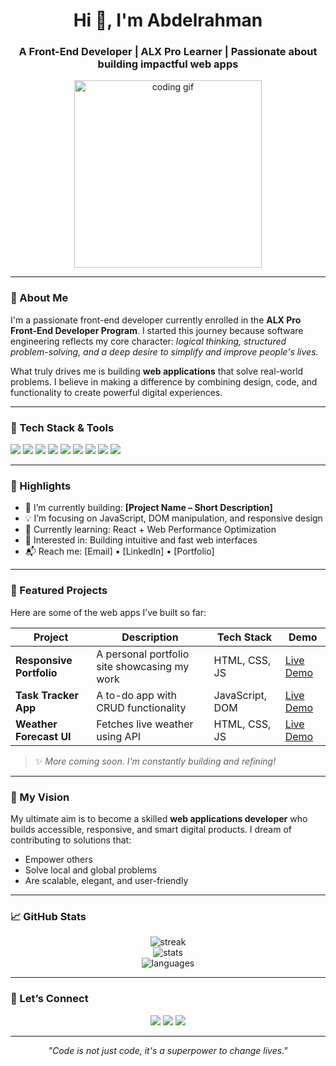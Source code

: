 <!-- GitHub Profile README Template for Abdelrahman -->

<h1 align="center">Hi 👋, I'm Abdelrahman</h1>
<h3 align="center">A Front-End Developer | ALX Pro Learner | Passionate about building impactful web apps</h3>

<p align="center">
  <img src="https://media.giphy.com/media/qgQUggAC3Pfv687qPC/giphy.gif" width="300" alt="coding gif">
</p>

---

### 🚀 About Me

<p>
I'm a passionate front-end developer currently enrolled in the <strong>ALX Pro Front-End Developer Program</strong>. I started this journey because software engineering reflects my core character: <em>logical thinking, structured problem-solving, and a deep desire to simplify and improve people's lives.</em>
</p>

<p>
What truly drives me is building <strong>web applications</strong> that solve real-world problems. I believe in making a difference by combining design, code, and functionality to create powerful digital experiences.
</p>

---

### 🧰 Tech Stack & Tools

<p align="left">
  <img src="https://img.shields.io/badge/HTML5-E34F26?style=for-the-badge&logo=html5&logoColor=white"/>
  <img src="https://img.shields.io/badge/CSS3-1572B6?style=for-the-badge&logo=css3&logoColor=white"/>
  <img src="https://img.shields.io/badge/JavaScript-F7DF1E?style=for-the-badge&logo=javascript&logoColor=black"/>
  <img src="https://img.shields.io/badge/React-20232A?style=for-the-badge&logo=react&logoColor=61DAFB"/>
  <img src="https://img.shields.io/badge/Tailwind_CSS-38B2AC?style=for-the-badge&logo=tailwind-css&logoColor=white"/>
  <img src="https://img.shields.io/badge/Vite-646CFF?style=for-the-badge&logo=vite&logoColor=white"/>
  <img src="https://img.shields.io/badge/Git-F05032?style=for-the-badge&logo=git&logoColor=white"/>
  <img src="https://img.shields.io/badge/GitHub-181717?style=for-the-badge&logo=github&logoColor=white"/>
  <img src="https://img.shields.io/badge/VS_Code-007ACC?style=for-the-badge&logo=visual-studio-code&logoColor=white"/>
</p>

---

### 🌟 Highlights

- 🔭 I’m currently building: <strong>[Project Name – Short Description]</strong>
- 💡 I’m focusing on JavaScript, DOM manipulation, and responsive design
- 🌱 Currently learning: React + Web Performance Optimization
- 🧠 Interested in: Building intuitive and fast web interfaces
- 📬 Reach me: [Email] • [LinkedIn] • [Portfolio]

---

### 📌 Featured Projects

Here are some of the web apps I’ve built so far:

| Project | Description | Tech Stack | Demo |
|--------|-------------|------------|------|
| **Responsive Portfolio** | A personal portfolio site showcasing my work | HTML, CSS, JS | [Live Demo](#) |
| **Task Tracker App** | A to-do app with CRUD functionality | JavaScript, DOM | [Live Demo](#) |
| **Weather Forecast UI** | Fetches live weather using API | HTML, CSS, JS | [Live Demo](#) |

> ✨ *More coming soon. I'm constantly building and refining!*

---

### 🧭 My Vision

My ultimate aim is to become a skilled **web applications developer** who builds accessible, responsive, and smart digital products. I dream of contributing to solutions that:
- Empower others
- Solve local and global problems
- Are scalable, elegant, and user-friendly

---

### 📈 GitHub Stats

<p align="center">
  <img src="https://github-readme-streak-stats.herokuapp.com/?user=YOUR_USERNAME&theme=react" alt="streak"/>
  <br/>
  <img src="https://github-readme-stats.vercel.app/api?username=YOUR_USERNAME&show_icons=true&theme=react" alt="stats"/>
  <br/>
  <img src="https://github-readme-stats.vercel.app/api/top-langs/?username=YOUR_USERNAME&layout=compact&theme=react" alt="languages"/>
</p>

---

### 📣 Let’s Connect

<p align="center">
  <a href="mailto:youremail@example.com"><img src="https://img.shields.io/badge/-Email-%23333?style=for-the-badge&logo=gmail&logoColor=white"/></a>
  <a href="https://www.linkedin.com/in/YOUR_LINKEDIN/"><img src="https://img.shields.io/badge/-LinkedIn-blue?style=for-the-badge&logo=linkedin&logoColor=white"/></a>
  <a href="https://YOUR_PORTFOLIO.com"><img src="https://img.shields.io/badge/-Portfolio-000?style=for-the-badge&logo=firefox&logoColor=white"/></a>
</p>

---

<p align="center"><em>"Code is not just code, it's a superpower to change lives."</em></p>
